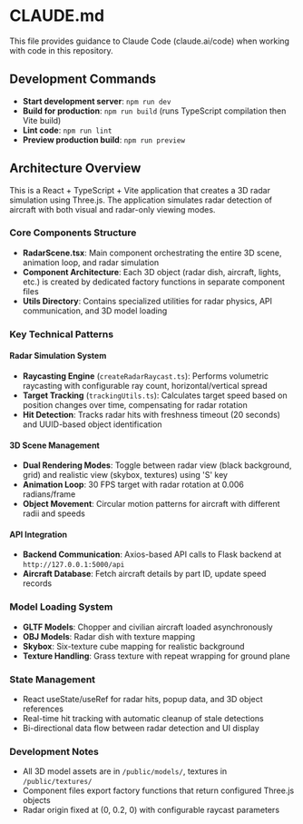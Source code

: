 # CLAUDE.md

This file provides guidance to Claude Code (claude.ai/code) when working with code in this repository.

## Development Commands

- **Start development server**: `npm run dev`
- **Build for production**: `npm run build` (runs TypeScript compilation then Vite build)
- **Lint code**: `npm run lint`
- **Preview production build**: `npm run preview`

## Architecture Overview

This is a React + TypeScript + Vite application that creates a 3D radar simulation using Three.js. The application simulates radar detection of aircraft with both visual and radar-only viewing modes.

### Core Components Structure

- **RadarScene.tsx**: Main component orchestrating the entire 3D scene, animation loop, and radar simulation
- **Component Architecture**: Each 3D object (radar dish, aircraft, lights, etc.) is created by dedicated factory functions in separate component files
- **Utils Directory**: Contains specialized utilities for radar physics, API communication, and 3D model loading

### Key Technical Patterns

#### Radar Simulation System
- **Raycasting Engine** (`createRadarRaycast.ts`): Performs volumetric raycasting with configurable ray count, horizontal/vertical spread
- **Target Tracking** (`trackingUtils.ts`): Calculates target speed based on position changes over time, compensating for radar rotation
- **Hit Detection**: Tracks radar hits with freshness timeout (20 seconds) and UUID-based object identification

#### 3D Scene Management
- **Dual Rendering Modes**: Toggle between radar view (black background, grid) and realistic view (skybox, textures) using 'S' key
- **Animation Loop**: 30 FPS target with radar rotation at 0.006 radians/frame
- **Object Movement**: Circular motion patterns for aircraft with different radii and speeds

#### API Integration
- **Backend Communication**: Axios-based API calls to Flask backend at `http://127.0.0.1:5000/api`
- **Aircraft Database**: Fetch aircraft details by part ID, update speed records

### Model Loading System
- **GLTF Models**: Chopper and civilian aircraft loaded asynchronously
- **OBJ Models**: Radar dish with texture mapping
- **Skybox**: Six-texture cube mapping for realistic background
- **Texture Handling**: Grass texture with repeat wrapping for ground plane

### State Management
- React useState/useRef for radar hits, popup data, and 3D object references
- Real-time hit tracking with automatic cleanup of stale detections
- Bi-directional data flow between radar detection and UI display

### Development Notes
- All 3D model assets are in `/public/models/`, textures in `/public/textures/`
- Component files export factory functions that return configured Three.js objects
- Radar origin fixed at (0, 0.2, 0) with configurable raycast parameters